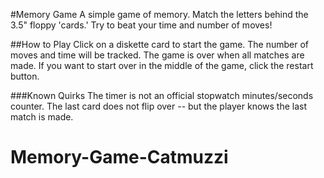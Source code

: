 #Memory Game
A simple game of memory.  Match the letters behind the 3.5" floppy 'cards.'  Try to beat your time and number of moves!

##How to Play
Click on a diskette card to start the game.  The number of moves and time will be tracked.  The game is over when all matches are made.  If you want to start over in the middle of the game, click the restart button.

###Known Quirks
The timer is not an official stopwatch minutes/seconds counter.
The last card does not flip over -- but the player knows the last match is made.
# Memory-Game-Catmuzzi
